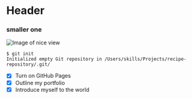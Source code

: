 # Header
### smaller one
![Image of nice view](https://cdn.discordapp.com/attachments/733357028986191892/1037102318845435904/IMG_2868.jpg)
```
$ git init
Initialized empty Git repository in /Users/skills/Projects/recipe-repository/.git/
```
- [x] Turn on GitHub Pages
- [x] Outline my portfolio
- [x] Introduce myself to the world
